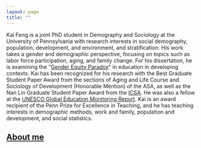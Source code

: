 ```yaml
---
layout: page
title: ""
---
```


Kai Feng is a joint PhD student in Demography and Sociology at the University of Pennsylvania with research interests in social demography, population, development, and environment, and stratification. His work takes a gender and demographic perspective, focusing on topics such as labor force participation, aging, and family change. For his dissertation, he is examining the "[Gender Equity Paradox](https://en.wikipedia.org/wiki/Gender-equality_paradox)" in education in developing contexts. Kai has been recognized for his research with the Best Graduate Student Paper Award from the sections of Aging and Life Course and Sociology of Development (Honorable Mention) of the ASA, as well as the Nan Lin Graduate Student Paper Award from the [ICSA](https://www.icsa-sociology.org/). He was also a fellow at the [UNESCO Global Education Monitoring Report](https://www.unesco.org/gem-report/en). Kai is an award recipient of the Penn Prize for Excellence in Teaching, and he has teaching interests in demographic methods, work and family, population and development, and social statistics.



## <span style="color: grey;">[About me](https://szkaifeng.github.io/aboutme/)</span>
